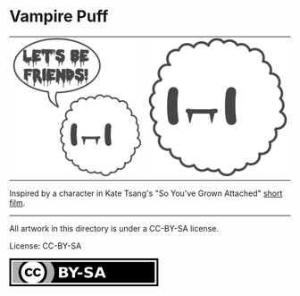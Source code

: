 Vampire Puff
===

| | |
|---|---|
| ![Vampire Puff Friend](vampirepuff-friend.png) | ![Vampire Puff](vampirepuff.png) |


Inspired by a character in Kate Tsang's "So You've Grown Attached" [short film](https://www.youtube.com/watch?v=n8OKxZtJX5M&t=2m10s).

---

All artwork in this directory is under a CC-BY-SA license.

License: CC-BY-SA

![CC-BY-SA](/img/cc/thin/by-sa.png)
